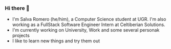 ### Hi there 👋
- I'm Salva Romero (he/him), a Computer Science student at UGR. I'm also working as a FullStack Software Engineer Intern at Celtiberian Solutions.
- I'm currently working on University, Work and some several personak projects
- I like to learn new things and try them out
